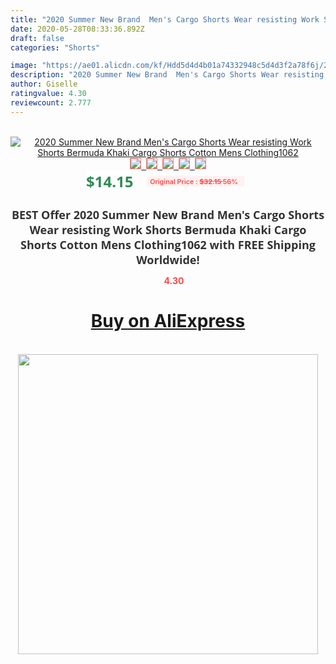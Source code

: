 ```yaml
---
title: "2020 Summer New Brand  Men's Cargo Shorts Wear resisting Work Shorts Bermuda Khaki Cargo Shorts Cotton Mens Clothing1062"
date: 2020-05-28T08:33:36.892Z
draft: false
categories: "Shorts"

image: "https://ae01.alicdn.com/kf/Hdd5d4d4b01a74332948c5d4d3f2a78f6j/2020-Summer-New-Brand-Men-s-Cargo-Shorts-Wear-resisting-Work-Shorts-Bermuda-Khaki-Cargo-Shorts.jpg"
description: "2020 Summer New Brand  Men's Cargo Shorts Wear resisting Work Shorts Bermuda Khaki Cargo Shorts Cotton Mens Clothing1062"
author: Giselle
ratingvalue: 4.30
reviewcount: 2.777
---
```

<br>
<div style="text-align: center;">
<a href="https://s.click.aliexpress.com/e/_AgUxq5" target="_blank" rel="nofollow noopener noreferrer"><img alt="2020 Summer New Brand  Men's Cargo Shorts Wear resisting Work Shorts Bermuda Khaki Cargo Shorts Cotton Mens Clothing1062" class="magnifier-image" src="https://ae01.alicdn.com/kf/Hdd5d4d4b01a74332948c5d4d3f2a78f6j/2020-Summer-New-Brand-Men-s-Cargo-Shorts-Wear-resisting-Work-Shorts-Bermuda-Khaki-Cargo-Shorts.jpg_640x640.jpg">
<br>
<img style="border:1px solid salmon" src="https://ae01.alicdn.com/kf/Hdd5d4d4b01a74332948c5d4d3f2a78f6j/2020-Summer-New-Brand-Men-s-Cargo-Shorts-Wear-resisting-Work-Shorts-Bermuda-Khaki-Cargo-Shorts.jpg_120x120.jpg">&nbsp;&nbsp;<img style="border:1px solid salmon" src="https://ae01.alicdn.com/kf/H503fa445a065469a9861764049572d0bq/2020-Summer-New-Brand-Men-s-Cargo-Shorts-Wear-resisting-Work-Shorts-Bermuda-Khaki-Cargo-Shorts.jpg_120x120.jpg">&nbsp;&nbsp;<img style="border:1px solid salmon" src="https://ae01.alicdn.com/kf/H5b92ecfea98a48e5b6cefaf7f9ed746fd/2020-Summer-New-Brand-Men-s-Cargo-Shorts-Wear-resisting-Work-Shorts-Bermuda-Khaki-Cargo-Shorts.jpg_120x120.jpg">&nbsp;&nbsp;<img style="border:1px solid salmon" src="https://ae01.alicdn.com/kf/He80ecd65e48f4710a33b73e8edd05517H/2020-Summer-New-Brand-Men-s-Cargo-Shorts-Wear-resisting-Work-Shorts-Bermuda-Khaki-Cargo-Shorts.jpg_120x120.jpg">&nbsp;&nbsp;<img style="border:1px solid salmon" src="https://ae01.alicdn.com/kf/H1f680386b9fa400f905e6b77ed90ccd9u/2020-Summer-New-Brand-Men-s-Cargo-Shorts-Wear-resisting-Work-Shorts-Bermuda-Khaki-Cargo-Shorts.jpg_120x120.jpg"></a></div><br0>
<div style="text-align: center;"><span style="background-color: white; border: 0px; box-sizing: border-box; color: seagreen; display: inline-block; font-family: &quot;open sans&quot; , &quot;arial&quot; , &quot;helvetica&quot; , sans-serif , &quot;heiti&quot;; font-size: 24px; font-stretch: inherit; font-weight: 700; line-height: inherit; margin: 0px 10px 0px 0px; padding: 0px; vertical-align: middle;">$14.15 </span>
<span style="background: rgb(255 , 241 , 241); border-radius: 3px; border: 0px; box-sizing: border-box; color: #ff4747; display: inline-block; font-family: inherit; font-size: 12px; font-stretch: inherit; font-style: inherit; font-variant: inherit; font-weight: 600; line-height: inherit; margin: 0px; padding: 2px 5px; transform: scale(0.9); vertical-align: middle;">Original Price : <b style="text-decoration: line-through;">$32.15 </b> 56%&nbsp;&nbsp;</span></div>
<h1 style="color: #333333; display: inline-block; font-family: &quot;open sans&quot; , &quot;arial&quot; , &quot;helvetica&quot; , sans-serif , &quot;heiti&quot;; font-size: 18px; font-stretch: inherit; font-weight: 700; text-align: center;">BEST Offer 2020 Summer New Brand  Men's Cargo Shorts Wear resisting Work Shorts Bermuda Khaki Cargo Shorts Cotton Mens Clothing1062 with FREE Shipping Worldwide!</h1>
<div style="color: #ff4747; text-align: center;">
<img src="https://4.bp.blogspot.com/-M0ZcTcb-5uY/XleCXlxnR4I/AAAAAAAAAEc/OrjgMkXV1oMQFaCRZj5HQwOCBcu3w1FegCPcBGAYYCw/s1600/star.png" style="height: 15px;">&nbsp;<b>4.30</b></div>
<div class="button_cont" align="center"><a class="buynow_a" href="https://s.click.aliexpress.com/e/_AgUxq5" target="_blank" rel="nofollow noopener noreferrer"><H1>Buy on AliExpress</H1></a></div><br>
<div class="separator" style="clear: both; text-align: center;">
<img src="https://lh3.googleusercontent.com/-pTy5HemUv9M/XlePHvY0dAI/AAAAAAAAAE4/0nX5iRUoIWY8eMW9Dpxeirr157OZliDIgCLcBGAsYHQ/s1600/badge.gif" width="480">
</div>
